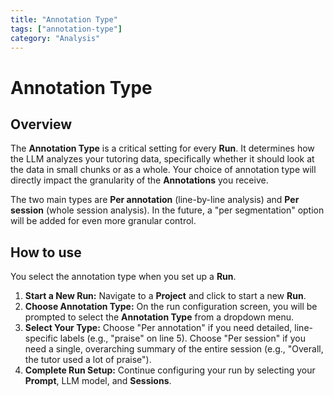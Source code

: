 ```yaml
---
title: "Annotation Type"
tags: ["annotation-type"]
category: "Analysis"
---
```


# Annotation Type

## Overview

The **Annotation Type** is a critical setting for every **Run**. It determines how the LLM analyzes your tutoring data, specifically whether it should look at the data in small chunks or as a whole. Your choice of annotation type will directly impact the granularity of the **Annotations** you receive.

The two main types are **Per annotation** (line-by-line analysis) and **Per session** (whole session analysis). In the future, a "per segmentation" option will be added for even more granular control.

## How to use

You select the annotation type when you set up a **Run**.

1.  **Start a New Run:** Navigate to a **Project** and click to start a new **Run**.
2.  **Choose Annotation Type:** On the run configuration screen, you will be prompted to select the **Annotation Type** from a dropdown menu.
3.  **Select Your Type:** Choose "Per annotation" if you need detailed, line-specific labels (e.g., "praise" on line 5). Choose "Per session" if you need a single, overarching summary of the entire session (e.g., "Overall, the tutor used a lot of praise").
4.  **Complete Run Setup:** Continue configuring your run by selecting your **Prompt**, LLM model, and **Sessions**.
